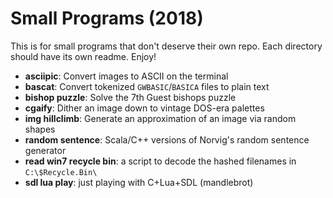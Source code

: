 # Small Programs (2018)

This is for small programs that don't deserve their own repo.  Each
directory should have its own readme.  Enjoy!

 - __asciipic__: Convert images to ASCII on the terminal
 - __bascat__: Convert tokenized `GWBASIC`/`BASICA` files to plain text
 - __bishop puzzle__: Solve the 7th Guest bishops puzzle
 - __cgaify__: Dither an image down to vintage DOS-era palettes
 - __img hillclimb__: Generate an approximation of an image via random shapes
 - __random sentence__: Scala/C++ versions of Norvig's random sentence generator
 - __read win7 recycle bin__: a script to decode the hashed filenames in `C:\$Recycle.Bin\`
 - __sdl lua play__: just playing with C+Lua+SDL (mandlebrot)

 
